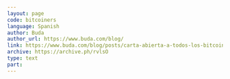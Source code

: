 ```yaml
---
layout: page
code: bitcoiners
language: Spanish
author: Buda
author_url: https://www.buda.com/blog/
link: https://www.buda.com/blog/posts/carta-abierta-a-todos-los-bitcoiners-del-mundo/
archive: https://archive.ph/rvlsO
type: text
part: 
---
```

